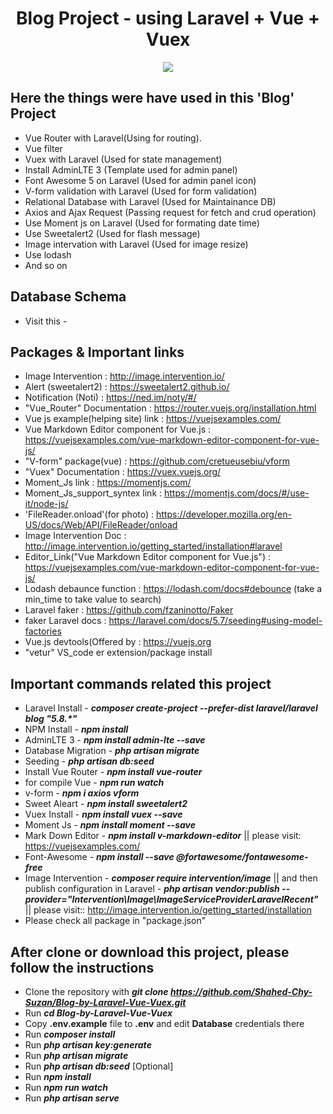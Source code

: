 <div align="center">
  
# Blog Project - using Laravel + Vue + Vuex

</div>

<p align="center"><img src="https://user-images.githubusercontent.com/29582239/49328894-e5dff680-f5a1-11e8-9190-c6b25730bfb5.png"></p>

## Here the things were have used in this 'Blog' Project

- Vue Router with Laravel(Using for routing).
- Vue filter
- Vuex with Laravel (Used for state management)
- Install AdminLTE 3 (Template used for admin panel)
- Font Awesome 5 on Laravel (Used for admin panel icon)
- V-form validation with Laravel (Used for form validation)
- Relational Database with Laravel (Used for Maintainance DB)
- Axios and Ajax Request (Passing request for fetch and crud operation)
- Use Moment js on Laravel (Used for formating date time)
- Use Sweetalert2 (Used for flash message)
- Image intervation with Laravel (Used for image resize)
- Use lodash
- And so on

## Database Schema

- Visit this - 

## Packages & Important links

- Image Intervention : http://image.intervention.io/
- Alert (sweetalert2) : https://sweetalert2.github.io/
- Notification (Noti) : https://ned.im/noty/#/
- "Vue_Router" Documentation : https://router.vuejs.org/installation.html
- Vue js example(helping site) link : https://vuejsexamples.com/
- Vue Markdown Editor component for Vue.js : https://vuejsexamples.com/vue-markdown-editor-component-for-vue-js/
- "V-form" package(vue) : https://github.com/cretueusebiu/vform
- "Vuex" Documentation : https://vuex.vuejs.org/
- Moment_Js link : https://momentjs.com/
- Moment_Js_support_syntex link : https://momentjs.com/docs/#/use-it/node-js/
- 'FileReader.onload'(for photo) : https://developer.mozilla.org/en-US/docs/Web/API/FileReader/onload
- Image Intervention Doc : http://image.intervention.io/getting_started/installation#laravel
- Editor_Link("Vue Markdown Editor component for Vue.js") : https://vuejsexamples.com/vue-markdown-editor-component-for-vue-js/
- Lodash debaunce function : https://lodash.com/docs#debounce (take a min_time to take value to search)
- Laravel faker : https://github.com/fzaninotto/Faker
- faker Laravel docs : https://laravel.com/docs/5.7/seeding#using-model-factories
- Vue.js devtools(Offered by : https://vuejs.org
- "vetur" VS_code er extension/package install

## Important commands related this project

- Laravel Install - **_composer create-project --prefer-dist laravel/laravel blog "5.8.*"_**
- NPM Install - **_npm install_**
- AdminLTE 3 - **_npm install admin-lte --save_**
- Database Migration - **_php artisan migrate_**
- Seeding - **_php artisan db:seed_**
- Install Vue Router - **_npm install vue-router_**
- for compile Vue - **_npm run watch_**
- v-form - **_npm i axios vform_**
- Sweet Aleart - **_npm install sweetalert2_**
- Vuex Install - **_npm install vuex --save_**
- Moment Js - **_npm install moment --save_**
- Mark Down Editor - **_npm install v-markdown-editor_** || please visit: https://vuejsexamples.com/
- Font-Awesome - **_npm install --save @fortawesome/fontawesome-free_** 
- Image Intervention - **_composer require intervention/image_**  || and then publish configuration in Laravel - **_php artisan vendor:publish --provider="Intervention\Image\ImageServiceProviderLaravelRecent"_** || please visit:: http://image.intervention.io/getting_started/installation
- Please check all package in "package.json"

## After clone or download this project, please follow the instructions

- Clone the repository with **_git clone https://github.com/Shahed-Chy-Suzan/Blog-by-Laravel-Vue-Vuex.git_**
- Run **_cd Blog-by-Laravel-Vue-Vuex_**
- Copy **.env.example** file to **.env** and edit **Database** credentials there
- Run **_composer install_**
- Run **_php artisan key:generate_**
- Run **_php artisan migrate_**
- Run **_php artisan db:seed_** [Optional] 
- Run **_npm install_**
- Run **_npm run watch_**
- Run **_php artisan serve_**
